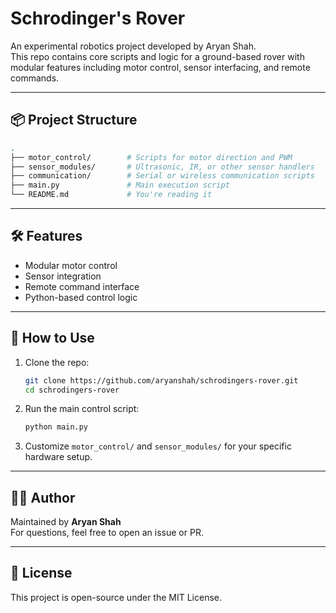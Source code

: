 
# Schrodinger's Rover

An experimental robotics project developed by Aryan Shah.  
This repo contains core scripts and logic for a ground-based rover with modular features including motor control, sensor interfacing, and remote commands.

---

## 📦 Project Structure

```bash
.
├── motor_control/        # Scripts for motor direction and PWM
├── sensor_modules/       # Ultrasonic, IR, or other sensor handlers
├── communication/        # Serial or wireless communication scripts
├── main.py               # Main execution script
└── README.md             # You're reading it
```

---

## 🛠 Features

- Modular motor control
- Sensor integration
- Remote command interface
- Python-based control logic

---

## 🧰 How to Use

1. Clone the repo:
   ```bash
   git clone https://github.com/aryanshah/schrodingers-rover.git
   cd schrodingers-rover
   ```

2. Run the main control script:
   ```bash
   python main.py
   ```

3. Customize `motor_control/` and `sensor_modules/` for your specific hardware setup.

---

## 👨‍💻 Author

Maintained by **Aryan Shah**  
For questions, feel free to open an issue or PR.

---

## 🪪 License

This project is open-source under the MIT License.
